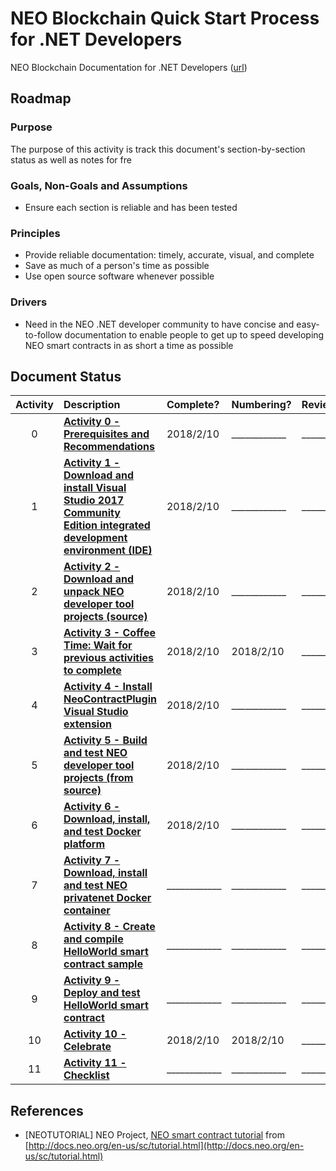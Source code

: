# NEO Blockchain Quick Start Process for .NET Developers

NEO Blockchain Documentation for .NET Developers ([url](https://github.com/mwherman2000/neo-windocs/tree/master/windocs))

## Roadmap

### Purpose

The purpose of this activity is track this document's section-by-section status as well as notes for fre

### Goals, Non-Goals and Assumptions

* Ensure each section is reliable and has been tested

### Principles

* Provide reliable documentation: timely, accurate, visual, and complete
* Save as much of a person's time as possible
* Use open source software whenever possible

### Drivers

* Need in the NEO .NET developer community to have concise and easy-to-follow documentation to enable people to get up to speed developing NEO smart contracts in as short a time as possible

## Document Status

Activity | Description | Complete?  | Numbering? | Reviewed? | Tested?
:--------:|:---------------------- |:--------- |:--------- |:--------- |:---------
0 | **[Activity 0 - Prerequisites and Recommendations](./00-prerequisites.md)** | 2018/2/10 | ____________ | ____________ | ____________
1 | **[Activity 1 - Download and install Visual Studio 2017 Community Edition integrated development environment (IDE)](./01-installvisualstudio.md)** | 2018/2/10 | ____________ | ____________ | ____________
2 | **[Activity 2 - Download and unpack NEO developer tool projects (source)](./02-downloadneodevtoolsrc.md)** | 2018/2/10 | ____________ | ____________ | ____________
3 | **[Activity 3 - Coffee Time: Wait for previous activities to complete](./03-coffeetime-waitforprevactivities.md)** | 2018/2/10 | 2018/2/10 | ____________ | ____________
4 | **[Activity 4 - Install NeoContractPlugin Visual Studio extension](./04-installvsneocontractplugin.md)** | 2018/2/10 | ____________ | ____________ | ____________
5 | **[Activity 5 - Build and test NEO developer tool projects (from source)](./05-buildneodevtools.md)** | 2018/2/10 | ____________ | ____________ | ____________
6 | **[Activity 6 - Download, install, and test Docker platform](./06-installdockerplatform.md)** | 2018/2/10 | ____________ | ____________ | ____________
7 | **[Activity 7 - Download, install and test NEO privatenet Docker container](./07-installneoprivatenetcontainer.md)** | ____________ | ____________ | ____________ | ____________
8 | **[Activity 8 - Create and compile HelloWorld smart contract sample](./08-createcompilesmartcontract.md)** | ____________ | ____________ | ____________ | ____________
9 | **[Activity 9 - Deploy and test HelloWorld smart contract](./09-deploytestsmartcontract.md)** | ____________ | ____________ | ____________ | ____________
10 | **[Activity 10 - Celebrate](./10-celebrate.md)** | 2018/2/10 | 2018/2/10 | ____________ | ____________
11 | **[Activity 11 - Checklist](./11-checklist.md)** | ____________ | ____________ | ____________ | ____________

## References

* [NEOTUTORIAL] NEO Project, [NEO smart contract tutorial](http://docs.neo.org/en-us/sc/tutorial.html) from [http://docs.neo.org/en-us/sc/tutorial.html](http://docs.neo.org/en-us/sc/tutorial.html)
